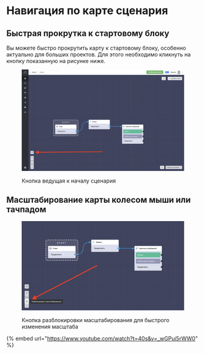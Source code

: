 # Навигация по карте сценария

## Быстрая прокрутка к стартовому блоку

Вы можете быстро прокрутить карту к стартовому блоку, особенно актуально для больших проектов. Для этого необходимо кликнуть на кнопку показанную на рисунке ниже.



<figure><img src="../../.gitbook/assets/Снимок экрана 2024-06-18 в 21.26.06.png" alt=""><figcaption><p>Кнопка ведущая к началу сценария</p></figcaption></figure>

## Масштабирование карты колесом мыши или тачпадом

<figure><img src="../../.gitbook/assets/Снимок экрана 2024-06-19 в 12.27.22.png" alt=""><figcaption><p>Кнопка разблокировки масштабирования для быстрого изменения масштаба</p></figcaption></figure>

{% embed url="https://www.youtube.com/watch?t=40s&v=_wGPui5rWW0" %}
